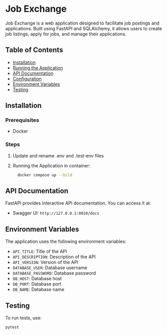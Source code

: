 # Job Exchange

Job Exchange is a web application designed to facilitate job postings and applications. Built using FastAPI and
SQLAlchemy, it allows users to create job listings, apply for jobs, and manage their applications.

## Table of Contents

- [Installation](#installation)
- [Running the Application](#running-the-application)
- [API Documentation](#api-documentation)
- [Configuration](#configuration)
- [Environment Variables](#environment-variables)
- [Testing](#testing)

## Installation

### Prerequisites

- Docker

### Steps

1. Update and rename .env and .test-env files


2. Running the Application in container:
    ```bash
      docker compose up --bild
    ```

## API Documentation

FastAPI provides interactive API documentation. You can access it at:

- Swagger UI: `http://127.0.0.1:8010/docs`

## Environment Variables

The application uses the following environment variables:

- `API_TITLE`: Title of the API
- `API_DESCRIPTION`: Description of the API
- `API_VERSION`: Version of the API
- `DATABASE_USER`: Database username
- `DATABASE_PASSWORD`: Database password
- `DB_HOST`: Database host
- `DB_PORT`: Database port
- `DB_NAME`: Database name

## Testing

To run tests, use:

```bash
pytest
